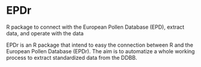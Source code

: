 # EPDr
R package to connect with the European Pollen Database (EPD), extract data, and operate with the data

EPDr is an R package that intend to easy the connection between R and the European Pollen Database (EPDr). The aim is to automatize a whole working process to extract standardized data from the DDBB.

